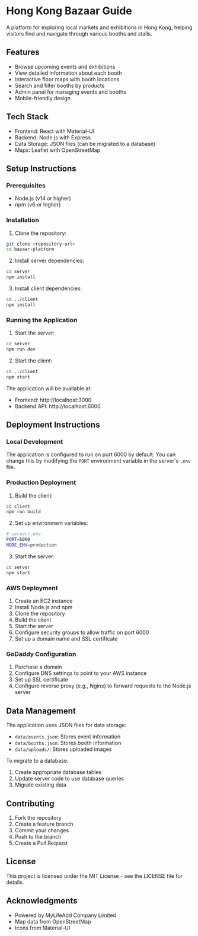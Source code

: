 # Hong Kong Bazaar Guide

A platform for exploring local markets and exhibitions in Hong Kong, helping visitors find and navigate through various booths and stalls.

## Features

- Browse upcoming events and exhibitions
- View detailed information about each booth
- Interactive floor maps with booth locations
- Search and filter booths by products
- Admin panel for managing events and booths
- Mobile-friendly design

## Tech Stack

- Frontend: React with Material-UI
- Backend: Node.js with Express
- Data Storage: JSON files (can be migrated to a database)
- Maps: Leaflet with OpenStreetMap

## Setup Instructions

### Prerequisites

- Node.js (v14 or higher)
- npm (v6 or higher)

### Installation

1. Clone the repository:
```bash
git clone <repository-url>
cd bazaar-platform
```

2. Install server dependencies:
```bash
cd server
npm install
```

3. Install client dependencies:
```bash
cd ../client
npm install
```

### Running the Application

1. Start the server:
```bash
cd server
npm run dev
```

2. Start the client:
```bash
cd ../client
npm start
```

The application will be available at:
- Frontend: http://localhost:3000
- Backend API: http://localhost:6000

## Deployment Instructions

### Local Development

The application is configured to run on port 6000 by default. You can change this by modifying the `PORT` environment variable in the server's `.env` file.

### Production Deployment

1. Build the client:
```bash
cd client
npm run build
```

2. Set up environment variables:
```bash
# server/.env
PORT=6000
NODE_ENV=production
```

3. Start the server:
```bash
cd server
npm start
```

### AWS Deployment

1. Create an EC2 instance
2. Install Node.js and npm
3. Clone the repository
4. Build the client
5. Start the server
6. Configure security groups to allow traffic on port 6000
7. Set up a domain name and SSL certificate

### GoDaddy Configuration

1. Purchase a domain
2. Configure DNS settings to point to your AWS instance
3. Set up SSL certificate
4. Configure reverse proxy (e.g., Nginx) to forward requests to the Node.js server

## Data Management

The application uses JSON files for data storage:
- `data/events.json`: Stores event information
- `data/booths.json`: Stores booth information
- `data/uploads/`: Stores uploaded images

To migrate to a database:
1. Create appropriate database tables
2. Update server code to use database queries
3. Migrate existing data

## Contributing

1. Fork the repository
2. Create a feature branch
3. Commit your changes
4. Push to the branch
5. Create a Pull Request

## License

This project is licensed under the MIT License - see the LICENSE file for details.

## Acknowledgments

- Powered by MyLifeAdd Company Limited
- Map data from OpenStreetMap
- Icons from Material-UI 